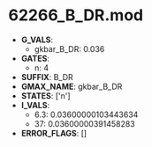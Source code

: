 # 62266_B_DR.mod

- **G_VALS**:
  - gkbar_B_DR: 0.036
- **GATES**:
  - n: 4
- **SUFFIX**: B_DR
- **GMAX_NAME**: gkbar_B_DR
- **STATES**: ['n']
- **I_VALS**:
  - 6.3: 0.03600000103443634
  - 37: 0.03600000391458283
- **ERROR_FLAGS**: []
